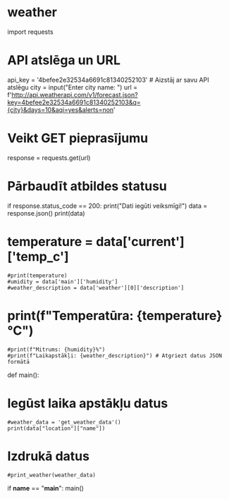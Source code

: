 # weather


import requests
# API atslēga un URL
api_key = '4befee2e32534a6691c81340252103'  # Aizstāj ar savu API atslēgu
city = input("Enter city name: ")
url = f'http://api.weatherapi.com/v1/forecast.json?key=4befee2e32534a6691c81340252103&q={city}&days=10&aqi=yes&alerts=non'
# Veikt GET pieprasījumu
response = requests.get(url)
# Pārbaudīt atbildes statusu
if response.status_code == 200:
    print("Dati iegūti veiksmīgi!")
    data = response.json() 
    print(data)
   # temperature = data['current']['temp_c']
    
    #print(temperature)
    #umidity = data['main']['humidity']
    #weather_description = data['weather'][0]['description']
   # print(f"Temperatūra: {temperature}°C")
    #print(f"Mitrums: {humidity}%")
    #print(f"Laikapstākļi: {weather_description}") # Atgriezt datus JSON formātā
def main():

# Iegūst laika apstākļu datus
    #weather_data = 'get_weather_data'()
    print(data["location"]["name"])
# Izdrukā datus
    #print_weather(weather_data) 
if __name__ == "__main__":
 main()
